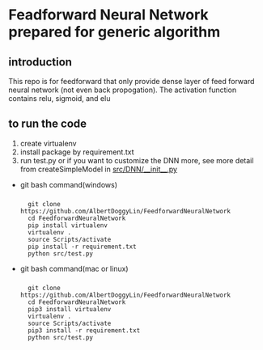 # Feadforward Neural Network prepared for generic algorithm
## introduction
This repo is for feedforward that only provide dense layer of feed forward neural network (not even back propogation).
The activation function contains relu, sigmoid, and elu
## to run the code
1. create virtualenv
2. install package by requirement.txt
3. run test.py or if you want to customize the DNN more, see more detail from createSimpleModel in [src/DNN/\_\_init\_\_.py](src/DNN/__init__.py)

- git bash command(windows)
    ###
        git clone https://github.com/AlbertDoggyLin/FeedforwardNeuralNetwork
        cd FeedforwardNeuralNetwork
        pip install virtualenv
        virtualenv .
        source Scripts/activate
        pip install -r requirement.txt
        python src/test.py

- git bash command(mac or linux)
    ###
        git clone https://github.com/AlbertDoggyLin/FeedforwardNeuralNetwork
        cd FeedforwardNeuralNetwork
        pip3 install virtualenv
        virtualenv .
        source Scripts/activate
        pip3 install -r requirement.txt
        python src/test.py


